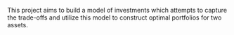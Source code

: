 This project aims to build a model of investments which attempts to capture the trade-offs and utilize this model to construct optimal portfolios for two assets.
